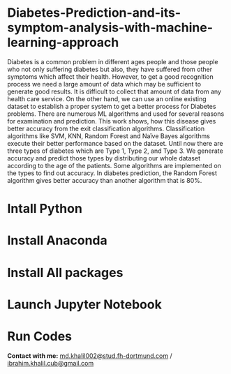 # Diabetes-Prediction-and-its-symptom-analysis-with-machine-learning-approach

Diabetes is a common problem in different ages people and those people who not only suffering diabetes but also, they have suffered from other symptoms which affect their health. However, to get a good recognition process we need a large amount of data which may be sufficient to generate good results. It is difficult to collect that amount of data from any health care service. On the other hand, we can use an online existing dataset to establish a proper system to get a better process for Diabetes problems. There are numerous ML algorithms and used for several reasons for examination and prediction. This work shows, how this disease gives better accuracy from the exit classification algorithms. Classification algorithms like SVM, KNN, Random Forest and Naïve Bayes algorithms execute their better performance based on the dataset. Until now there are three types of diabetes which are Type 1, Type 2, and Type 3. We generate accuracy and predict those types by distributing our whole dataset according to the age of the patients. Some algorithms are implemented on the types to find out accuracy. In diabetes prediction, the Random Forest algorithm gives better accuracy than another algorithm that is 80%.

# Intall Python
# Install Anaconda
# Install All packages
# Launch Jupyter Notebook
# Run Codes
<b>Contact with me:</b> md.khalil002@stud.fh-dortmund.com / ibrahim.khalil.cub@gmail.com
